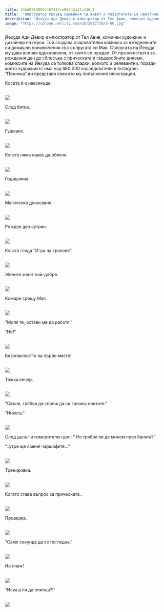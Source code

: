 ```yaml
---
title: 24bd99130554467317ce85243a2fa436_t
mitle:  "Илюстратор Рисува Семейния Си Живот и Резултатите Са Наистина Невероятни!"
description: "Йехуда Ади Девир е илюстратор от Тел Авив, комичен художник и дизайнер на герои. Той създава очарователни комикси за ежедневните си домашни приключения със съпруг�"
image: "https://cdnone.netlify.com/db/2017/10/1-66.jpg"
---
```


 <p>Йехуда Ади Девир е илюстратор от Тел Авив, комичен художник и дизайнер на герои. Той създава очарователни комикси за ежедневните си домашни приключения със съпругата си Мая. Съпругата на Йехуда му дава всички вдъхновения, от които се нуждае. От празненствата за рождения ден до сблъсъка с прическата и гардеробните дилеми, комиксите на Йехуда са толкова сладки, колкото и релевантни, поради което художникът има над 680 000 последователи в Instagram. “Поничка” ви представя свежото му попълнение илюстрации.</p>      <p>Косата й е навсякъде.</p> <p> <br/><img src="https://cdnone.netlify.com/db/2017/10/1-66.jpg"/><br/></p> <p>След битка.</p>      <p> <br/><img src="https://cdnone.netlify.com/db/2017/10/2-65.jpg"/><br/></p> <p>Гушкане.</p> <p> <br/><img src="https://cdnone.netlify.com/db/2017/10/3-64.jpg"/><br/></p> <p>Когато няма какво да облече.</p>      <p> <br/><img src="https://cdnone.netlify.com/db/2017/10/4-66.jpg"/><br/></p> <p>Годишнина.</p> <p> <br/><img src="https://cdnone.netlify.com/db/2017/10/5-58.jpg"/><br/></p> <p>Магическо докосване.</p> <p> <br/><img src="https://cdnone.netlify.com/db/2017/10/6-61.jpg"/><br/></p> <p>Рожден ден сутрин.</p>      <p> <br/><img src="https://cdnone.netlify.com/db/2017/10/7-59.jpg"/><br/></p> <p>Когато гледа “Игра на тронове”.</p> <p> <br/><img src="https://cdnone.netlify.com/db/2017/10/8-60.jpg"/><br/></p> <p>Жените знаят най-добре.</p>      <p> <br/><img src="https://cdnone.netlify.com/db/2017/10/9-55.jpg"/><br/></p> <p>Комари срещу Мая.</p> <p> <br/><img src="https://cdnone.netlify.com/db/2017/10/10-58.jpg"/><br/></p> <p>“Моля те, остави ме да работя.”</p> <p>“Не!”</p> <p> <br/><img src="https://cdnone.netlify.com/db/2017/10/11-51.jpg"/><br/></p> <p>Безопасността на първо място!</p> <p> <br/><img src="https://cdnone.netlify.com/db/2017/10/12-51.jpg"/><br/></p> <p>Тежка вечер.</p> <p> <br/><img src="https://cdnone.netlify.com/db/2017/10/13-47.jpg"/><br/></p> <p>“Скъпи, трябва да спреш да си гризеш ноктите.”</p> <p>“Никога.”</p> <p> <br/><img src="https://cdnone.netlify.com/db/2017/10/14-56.jpg"/><br/></p> <p>След дълъг и изморителен ден: ” Не трябва ли да минем през банята?”</p> <p>“..утре ще сменя чаршафите…”</p> <p> <br/><img src="https://cdnone.netlify.com/db/2017/10/15-45.jpg"/><br/></p> <p>Тренировка.</p> <p> <br/><img src="https://cdnone.netlify.com/db/2017/10/16-43.jpg"/><br/></p> <p>Когато става въпрос за прическата..</p> <p> <br/><img src="https://cdnone.netlify.com/db/2017/10/17-39.jpg"/><br/></p> <p>Проверка.</p> <p> <br/><img src="https://cdnone.netlify.com/db/2017/10/18-31.jpg"/><br/></p> <p>“Само секунда да се погледна.”</p> <p> <br/><img src="https://cdnone.netlify.com/db/2017/10/19-30.jpg"/><br/></p> <p>На плаж!</p> <p> <br/><img src="https://cdnone.netlify.com/db/2017/10/20-25.jpg"/><br/></p> <p>“Искаш ли да опиташ?!”</p> <p> <br/><img src="https://cdnone.netlify.com/db/2017/10/21-24.jpg"/><br/></p>       